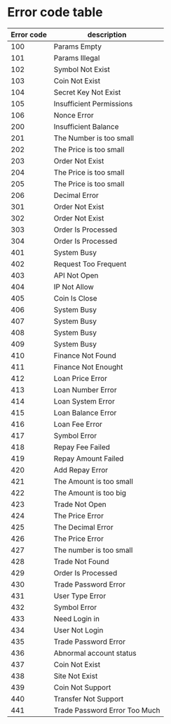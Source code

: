 # Error code table

 Error code | description                                                  
 ---------- | ------------------------------------------------------------ 
100	|Params Empty
101	|Params Illegal
102	|Symbol Not Exist
103	|Coin Not Exist
104	|Secret Key Not Exist
105	|Insufficient Permissions
106	|Nonce Error
200	|Insufficient Balance
201	|The Number is too small
202	|The Price is too small
203	|Order Not Exist
204	|The Price is too small
205|The Price is too small
206	|Decimal Error
301|Order Not Exist
302|Order Not Exist
303|Order Is Processed
304	|Order Is Processed
401	|System Busy
402|Request Too Frequent
403|API Not Open
404|IP Not Allow
405|Coin Is Close
406|System Busy
407|System Busy
408|System Busy
409|System Busy
410|Finance Not Found
411|Finance Not Enought
412|Loan Price Error
413|Loan Number Error
414|Loan System Error
415|Loan Balance Error
416|Loan Fee Error
417|Symbol Error
418|Repay Fee Failed
419|Repay Amount Failed
420|Add Repay Error
421|The Amount is too small
422|The Amount is too big
423|Trade Not Open
424|The Price Error
425|The Decimal Error
426|The Price Error
427|The number is too small
428|Trade Not Found
429|Order Is Processed
430|Trade Password Error
431|User Type Error
432|Symbol Error
433|Need Login in
434|User Not Login
435|Trade Password Error
436|Abnormal account status
437|Coin Not Exist
438|Site Not Exist
439|Coin Not Support
440|Transfer Not Support
441|Trade Password Error Too Much